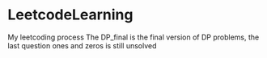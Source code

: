# LeetcodeLearning
My leetcoding process
The DP_final is the final version of DP problems, the last question ones and zeros is still unsolved
